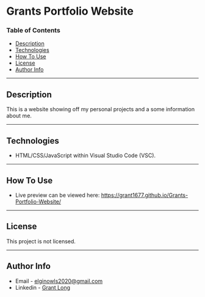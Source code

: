 # Grants Portfolio Website

### Table of Contents

- [Description](#description)
- [Technologies](#technologies)
- [How To Use](#how-to-use)
- [License](#license)
- [Author Info](#author-info)

---

## Description

This is a website showing off my personal projects and a some information about me.

---

## Technologies

- HTML/CSS/JavaScript within Visual Studio Code (VSC).

---

## How To Use

- Live preview can be viewed here: https://grant1677.github.io/Grants-Portfolio-Website/

---

## License

This project is not licensed.

---

## Author Info

- Email - elginowls2020@gmail.com
- Linkedin - [Grant Long](https://www.linkedin.com/in/grant-long-b9b966191/)
